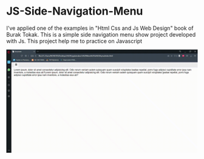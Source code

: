 # JS-Side-Navigation-Menu
I've applied one of the examples in "Html Css and Js Web Design" book of Burak Tokak. This is a simple side navigation menu show project developed with Js. This project help me to practice on Javascript

![](gif2.gif)

